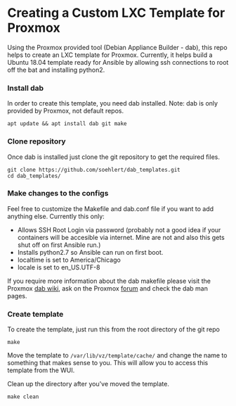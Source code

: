 # Creating a Custom LXC Template for Proxmox
Using the Proxmox provided tool (Debian Appliance Builder - dab), this repo helps to create an LXC template for Proxmox. Currently, it helps build a Ubuntu 18.04 template ready for Ansible by allowing ssh connections to root off the bat and installing python2.

### Install dab
In order to create this template, you need dab installed. Note: dab is only provided by Proxmox, not default repos. 

    apt update && apt install dab git make

### Clone repository

Once dab is installed just clone the git repository to get the required files.

    git clone https://github.com/soehlert/dab_templates.git
    cd dab_templates/

### Make changes to the configs

Feel free to customize the Makefile and dab.conf file if you want to add anything else. Currently this only:

* Allows SSH Root Login via password (probably not a good idea if your containers will be accesible via internet. Mine are not and also this gets shut off on first Ansible run.)
* Installs python2.7 so Ansible can run on first boot.
* localtime is set to America/Chicago
* locale is set to en_US.UTF-8

If you require more information about the dab makefile please visit the Proxmox [dab wiki](https://pve.proxmox.com/wiki/Debian_Appliance_Builder), ask on the Proxmox [forum](https://forum.proxmox.com/) and check the dab man pages.

### Create template

To create the template, just run this from the root directory of the git repo

    make

Move the template to ```/var/lib/vz/template/cache/``` and change the name to something that makes sense to you. This will allow you to access this template from the WUI.

Clean up the directory after you've moved the template.

    make clean
